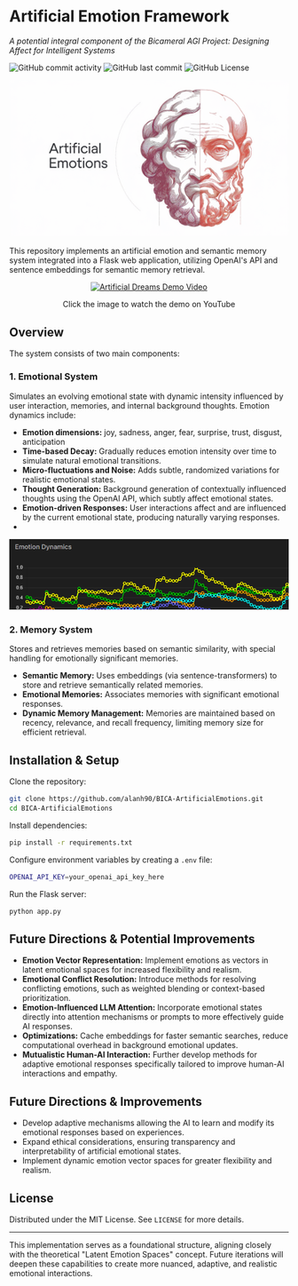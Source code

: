 # Artificial Emotion Framework

*A potential integral component of the Bicameral AGI Project: Designing Affect for Intelligent Systems*

![GitHub commit activity](https://img.shields.io/github/commit-activity/m/alanh90/BICA-ArtificialEmotions)
![GitHub last commit](https://img.shields.io/github/last-commit/alanh90/BICA-ArtificialEmotions)
![GitHub License](https://img.shields.io/github/license/alanh90/BICA-ArtificialEmotions)

<div align="center"><img src="media/artificial_emotions.png" alt="Hungry Matrix Cover"></div>

This repository implements an artificial emotion and semantic memory system integrated into a Flask web application, utilizing OpenAI's API and sentence embeddings for semantic memory retrieval.

<div align="center">
  <a href="https://youtu.be/BUyeVTl9LZs">
    <img src="https://img.youtube.com/vi/BUyeVTl9LZs/maxresdefault.jpg" alt="Artificial Dreams Demo Video" width="600">
  </a>
  <p>Click the image to watch the demo on YouTube</p>
</div>

## Overview

The system consists of two main components:

### 1. Emotional System

Simulates an evolving emotional state with dynamic intensity influenced by user interaction, memories, and internal background thoughts. Emotion dynamics include:

- **Emotion dimensions:** joy, sadness, anger, fear, surprise, trust, disgust, anticipation
- **Time-based Decay:** Gradually reduces emotion intensity over time to simulate natural emotional transitions.
- **Micro-fluctuations and Noise:** Adds subtle, randomized variations for realistic emotional states.
- **Thought Generation:** Background generation of contextually influenced thoughts using the OpenAI API, which subtly affect emotional states.
- **Emotion-driven Responses:** User interactions affect and are influenced by the current emotional state, producing naturally varying responses.
- 
<div align="center"><img src="media/emotionTracking.png" alt="Emotions"></div>

### 2. Memory System

Stores and retrieves memories based on semantic similarity, with special handling for emotionally significant memories.

- **Semantic Memory:** Uses embeddings (via sentence-transformers) to store and retrieve semantically related memories.
- **Emotional Memories:** Associates memories with significant emotional responses.
- **Dynamic Memory Management:** Memories are maintained based on recency, relevance, and recall frequency, limiting memory size for efficient retrieval.

## Installation & Setup

Clone the repository:
```bash
git clone https://github.com/alanh90/BICA-ArtificialEmotions.git
cd BICA-ArtificialEmotions
```

Install dependencies:
```bash
pip install -r requirements.txt
```

Configure environment variables by creating a `.env` file:
```bash
OPENAI_API_KEY=your_openai_api_key_here
```

Run the Flask server:
```bash
python app.py
```

## Future Directions & Potential Improvements

- **Emotion Vector Representation:** Implement emotions as vectors in latent emotional spaces for increased flexibility and realism.
- **Emotional Conflict Resolution:** Introduce methods for resolving conflicting emotions, such as weighted blending or context-based prioritization.
- **Emotion-Influenced LLM Attention:** Incorporate emotional states directly into attention mechanisms or prompts to more effectively guide AI responses.
- **Optimizations:** Cache embeddings for faster semantic searches, reduce computational overhead in background emotional updates.
- **Mutualistic Human-AI Interaction:** Further develop methods for adaptive emotional responses specifically tailored to improve human-AI interactions and empathy.

## Future Directions & Improvements

- Develop adaptive mechanisms allowing the AI to learn and modify its emotional responses based on experiences.
- Expand ethical considerations, ensuring transparency and interpretability of artificial emotional states.
- Implement dynamic emotion vector spaces for greater flexibility and realism.

## License

Distributed under the MIT License. See `LICENSE` for more details.

---

This implementation serves as a foundational structure, aligning closely with the theoretical "Latent Emotion Spaces" concept. Future iterations will deepen these capabilities to create more nuanced, adaptive, and realistic emotional interactions.

